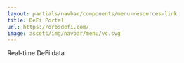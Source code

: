 ```yaml
---
layout: partials/navbar/components/menu-resources-link
title: DeFi Portal
url: https://orbsdefi.com/
image: assets/img/navbar/menu/vc.svg
---
```


Real-time DeFi data
